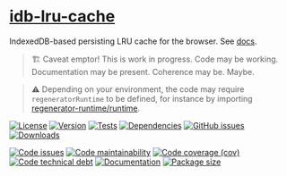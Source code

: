 [idb-lru-cache](https://make-github-pseudonymous-again.github.io/idb-lru-cache)
==


IndexedDB-based persisting LRU cache for the browser.
See [docs](https://make-github-pseudonymous-again.github.io/idb-lru-cache/index.html).


> :building_construction: Caveat emptor! This is work in progress. Code may be
> working. Documentation may be present. Coherence may be. Maybe.


> :warning: Depending on your environment, the code may require
> `regeneratorRuntime` to be defined, for instance by importing
> [regenerator-runtime/runtime](https://www.npmjs.com/package/regenerator-runtime).

[![License](https://img.shields.io/github/license/make-github-pseudonymous-again/idb-lru-cache.svg)](https://raw.githubusercontent.com/make-github-pseudonymous-again/idb-lru-cache/main/LICENSE)
[![Version](https://img.shields.io/npm/v/idb-lru-cache.svg)](https://www.npmjs.org/package/idb-lru-cache)
[![Tests](https://img.shields.io/github/actions/workflow/status/make-github-pseudonymous-again/idb-lru-cache/ci:cover.yml?branch=main&event=push&label=tests)](https://github.com/make-github-pseudonymous-again/idb-lru-cache/actions/workflows/ci:cover.yml?query=branch:main)
[![Dependencies](https://img.shields.io/librariesio/github/make-github-pseudonymous-again/idb-lru-cache.svg)](https://github.com/make-github-pseudonymous-again/idb-lru-cache/network/dependencies)
[![GitHub issues](https://img.shields.io/github/issues/make-github-pseudonymous-again/idb-lru-cache.svg)](https://github.com/make-github-pseudonymous-again/idb-lru-cache/issues)
[![Downloads](https://img.shields.io/npm/dm/idb-lru-cache.svg)](https://www.npmjs.org/package/idb-lru-cache)


[![Code issues](https://img.shields.io/codeclimate/issues/make-github-pseudonymous-again/idb-lru-cache.svg)](https://codeclimate.com/github/make-github-pseudonymous-again/idb-lru-cache/issues)
[![Code maintainability](https://img.shields.io/codeclimate/maintainability/make-github-pseudonymous-again/idb-lru-cache.svg)](https://codeclimate.com/github/make-github-pseudonymous-again/idb-lru-cache/trends/churn)
[![Code coverage (cov)](https://img.shields.io/codecov/c/gh/make-github-pseudonymous-again/idb-lru-cache/main.svg)](https://codecov.io/gh/make-github-pseudonymous-again/idb-lru-cache)
[![Code technical debt](https://img.shields.io/codeclimate/tech-debt/make-github-pseudonymous-again/idb-lru-cache.svg)](https://codeclimate.com/github/make-github-pseudonymous-again/idb-lru-cache/trends/technical_debt)
[![Documentation](https://make-github-pseudonymous-again.github.io/idb-lru-cache/coverage.svg)](https://make-github-pseudonymous-again.github.io/idb-lru-cache/modules.html)
[![Package size](https://img.shields.io/bundlephobia/minzip/idb-lru-cache)](https://bundlephobia.com/result?p=idb-lru-cache)
